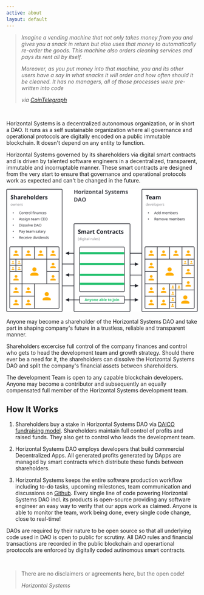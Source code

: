 ```yaml
---
active: about
layout: default
---
```


>_Imagine a vending machine that not only takes money from you and gives you a snack in return but also uses that money to automatically re-order the goods. This machine also orders cleaning services and pays its rent all by itself._
>
>_Moreover, as you put money into that machine, you and its other users have a say in what snacks it will order and how often should it be cleaned. It has no managers, all of those processes were pre-written into code_
>
>_via [CoinTelegraph](https://cointelegraph.com/ethereum-for-beginners/what-is-dao#how-daos-work)_

<br/>

Horizontal Systems is a decentralized autonomous organization, or in short a DAO. It runs as a self sustainable organization where all governance and operational protocols are digitally encoded on a public immutable blockchain. It doesn't depend on any entity to function.

Horizontal Systems governed by its shareholders via digital smart contracts and is driven by talented software engineers in a decentralized, transparent, immutable and incorruptable manner. These smart contracts are designed from the very start to ensure that governance and operational protocols work as expected and can't be changed in the future.

![Horizontal Systems DAO](/assets/images/hs_dao.png)

Anyone may become a shareholder of the Horizontal Systems DAO and take part in shaping company's future in a trustless, reliable and transparent manner. 

Shareholders excercise full control of the company finances and control who gets to head the development team and growth strategy. Should there ever be a need for it, the shareholders can dissolve the Horizontal Systems DAO and split the company's financial assets between shareholders.

The development Team is open to any capable blockchain developers. Anyone may become a contributor and subsequently an equally compensated full member of the Horizontal Systems development team.

## How It Works

1. Shareholders buy a stake in Horizontal Systems DAO via [DAICO fundraising model](https://cointelegraph.com/explained/what-is-a-daico-explained). Shareholders maintain full control of profits and raised funds. They also get to control who leads the development team.

2. Horizontal Systems DAO employs developers that build commercial Decentralized Apps. All generated profits generated by DApps are managed by smart contracts which distribute these funds between shareholders.

3. Horizontal Systems keeps the entire software production workflow including to-do tasks, upcoming milestones, team communication and discussions on [Github](https://github.com/horizontalsystems/). Every single line of code powering Horizontal Systems DAO incl. its products is open-source providing any software engineer an easy way to verify that our apps work as claimed. Anyone is able to monitor the team, work being done, every single code change, close to real-time!

DAOs are required by their nature to be open source so that all underlying code used in DAO is open to public for scrutiny. All DAO rules and financial transactions are recorded in the public blockchain and operartional prootocols are enforced by digitally coded autinomous smart contracts.

<br/>

>There are no disclaimers or agreements here, but the open code!
>
>_Horizontal Systems_

<br/>
